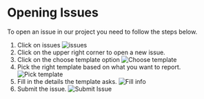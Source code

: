 # Opening Issues

To open an issue in our project you need to follow the steps below.

1. Click on issues ![issues](https://i.imgur.com/EnpGPX1.png "Issues")
2. Click on the upper right corner to open a new issue.
3. Click on the choose template option ![Choose template](https://i.imgur.com/l8rQtR8.png "Choose template")
4. Pick the right template based on what you want to report. ![Pick template](https://i.imgur.com/3AtCNvK.png "Pick template")
5. Fill in the details the template asks. ![Fill info](https://i.imgur.com/B0va9TE.png "Fill info")
6. Submit the issue. ![Submit Issue](https://i.imgur.com/OgS2vEI.png "Submit Issue")
